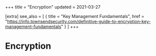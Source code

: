 +++
title = "Encryption"
updated = 2021-03-27

[extra]
see_also = [
  { title = "Key Management Fundamentals", href = "https://info.townsendsecurity.com/definitive-guide-to-encryption-key-management-fundamentals" }
]
+++

# Encryption
